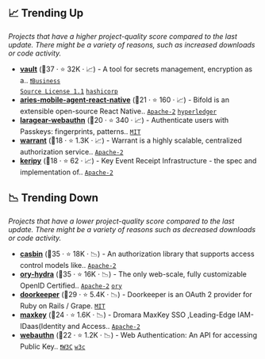 ## 📈 Trending Up

_Projects that have a higher project-quality score compared to the last update. There might be a variety of reasons, such as increased downloads or code activity._

- <b><a href="https://github.com/hashicorp/vault">vault</a></b> (🥇37 ·  ⭐ 32K · 📈) - A tool for secrets management, encryption as a.. <code><a href="https://tldrlegal.com/search?q=Business%20Source%20License%201.1">❗️Business Source License 1.1</a></code> <a href="https://www.hashicorp.com/"><code>hashicorp</code></a>
- <b><a href="https://github.com/openwallet-foundation/bifold-wallet">aries-mobile-agent-react-native</a></b> (🥇21 ·  ⭐ 160 · 📈) - Bifold is an extensible open-source React Native.. <code><a href="http://bit.ly/3nYMfla">Apache-2</a></code> <a href="https://www.hyperledger.org/"><code>hyperledger</code></a>
- <b><a href="https://github.com/Laragear/WebAuthn">laragear-webauthn</a></b> (🥉20 ·  ⭐ 340 · 📈) - Authenticate users with Passkeys: fingerprints, patterns.. <code><a href="http://bit.ly/34MBwT8">MIT</a></code>
- <b><a href="https://github.com/warrant-dev/warrant">warrant</a></b> (🥉18 ·  ⭐ 1.3K · 📈) - Warrant is a highly scalable, centralized authorization service.. <code><a href="http://bit.ly/3nYMfla">Apache-2</a></code>
- <b><a href="https://github.com/WebOfTrust/keripy">keripy</a></b> (🥈18 ·  ⭐ 62 · 📈) - Key Event Receipt Infrastructure - the spec and implementation of.. <code><a href="http://bit.ly/3nYMfla">Apache-2</a></code>

## 📉 Trending Down

_Projects that have a lower project-quality score compared to the last update. There might be a variety of reasons such as decreased downloads or code activity._

- <b><a href="https://github.com/casbin/casbin">casbin</a></b> (🥇35 ·  ⭐ 18K · 📉) - An authorization library that supports access control models like.. <code><a href="http://bit.ly/3nYMfla">Apache-2</a></code>
- <b><a href="https://github.com/ory/hydra">ory-hydra</a></b> (🥈35 ·  ⭐ 16K · 📉) - The only web-scale, fully customizable OpenID Certified.. <code><a href="http://bit.ly/3nYMfla">Apache-2</a></code> <a href="https://www.ory.sh/"><code>ory</code></a>
- <b><a href="https://github.com/doorkeeper-gem/doorkeeper">doorkeeper</a></b> (🥈29 ·  ⭐ 5.4K · 📉) - Doorkeeper is an OAuth 2 provider for Ruby on Rails / Grape. <code><a href="http://bit.ly/34MBwT8">MIT</a></code>
- <b><a href="https://github.com/dromara/MaxKey">maxkey</a></b> (🥉24 ·  ⭐ 1.6K · 📉) - Dromara MaxKey SSO ,Leading-Edge IAM-IDaas(Identity and Access.. <code><a href="http://bit.ly/3nYMfla">Apache-2</a></code>
- <b><a href="https://github.com/w3c/webauthn">webauthn</a></b> (🥇22 ·  ⭐ 1.2K · 📉) - Web Authentication: An API for accessing Public Key.. <code><a href="https://tldrlegal.com/search?q=W3C">❗️W3C</a></code> <a href="https://www.w3.org/"><code>w3c</code></a>

